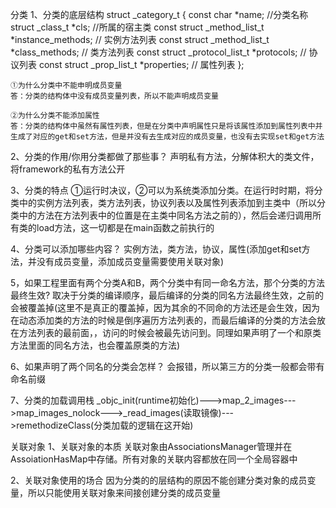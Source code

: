 分类
1、分类的底层结构
	struct _category_t {
    	const char *name; //分类名称
    	struct _class_t *cls; //所属的宿主类
    	const struct _method_list_t *instance_methods;  // 实例方法列表
    	const struct _method_list_t *class_methods;  // 类方法列表
    	const struct _protocol_list_t *protocols;  // 协议列表
    	const struct _prop_list_t *properties;  // 属性列表
	};

	①为什么分类中不能申明成员变量
	答：分类的结构体中没有成员变量列表，所以不能声明成员变量
	
	②为什么分类不能添加属性
	答：分类的结构体中虽然有属性列表，但是在分类中声明属性只是将该属性添加到属性列表中并生成了对应的get和set方法，但是并没有去生成对应的成员变量，也没有去实现set和get方法

2、分类的作用/你用分类都做了那些事？
 声明私有方法，分解体积大的类文件，将framework的私有方法公开

3、分类的特点
 ①运行时决议，②可以为系统类添加分类。在运行时时期，将分类中的实例方法列表，类方法列表，协议列表以及属性列表添加到主类中（所以分类中的方法在方法列表中的位置是在主类中同名方法之前的），然后会递归调用所有类的load方法，这一切都是在main函数之前执行的

4、分类可以添加哪些内容？
 实例方法，类方法，协议，属性(添加get和set方法，并没有成员变量，添加成员变量需要使用关联对象)

5，如果工程里面有两个分类A和B，两个分类中有同一命名方法，那个分类的方法最终生效?
 取决于分类的编译顺序，最后编译的分类的同名方法最终生效，之前的会被覆盖掉(这里不是真正的覆盖掉，因为其余的不同命的方法还是会生效，因为在动态添加类的方法的时候是倒序遍历方法列表的，而最后编译的分类的方法会放在方法列表的最前面，，访问的时候会被最先访问到。同理如果声明了一个和原类方法里面的同名方法，也会覆盖原类的方法)

6、如果声明了两个同名的分类会怎样？
 会报错，所以第三方的分类一般都会带有命名前缀

7、分类的加载调用栈
 _objc_init(runtime初始化)--->map_2_images--->map_images_nolock--->_read_images(读取镜像)--->remethodizeClass(分类加载的逻辑在这开始)


 关联对象
 1、关联对象的本质
  关联对象由AssociationsManager管理并在AssoiationHasMap中存储。所有对象的关联内容都放在同一个全局容器中

 2、关联对象使用的场合
  因为分类的的层结构的原因不能创建分类对象的成员变量，所以只能使用关联对象来间接创建分类的成员变量
